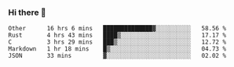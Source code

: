 ### Hi there 👋

<!--
**WShiBin/WShiBin** is a ✨ _special_ ✨ repository because its `README.md` (this file) appears on your GitHub profile.

Here are some ideas to get you started:

- 🔭 I’m currently working on ...
- 🌱 I’m currently learning ...
- 👯 I’m looking to collaborate on ...
- 🤔 I’m looking for help with ...
- 💬 Ask me about ...
- 📫 How to reach me: ...
- 😄 Pronouns: ...
- ⚡ Fun fact: ...
-->

<!--START_SECTION:waka-->
```text
Other      16 hrs 6 mins   ██████████████▓░░░░░░░░░░   58.56 % 
Rust       4 hrs 43 mins   ████▒░░░░░░░░░░░░░░░░░░░░   17.17 % 
C          3 hrs 29 mins   ███▒░░░░░░░░░░░░░░░░░░░░░   12.72 % 
Markdown   1 hr 18 mins    █▒░░░░░░░░░░░░░░░░░░░░░░░   04.73 % 
JSON       33 mins         ▓░░░░░░░░░░░░░░░░░░░░░░░░   02.02 % 
```
<!--END_SECTION:waka-->
